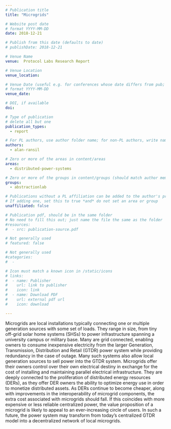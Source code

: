```yaml
---
# Publication title
title: "Microgrids"

# Website post date
# format YYYY-MM-DD
date: 2018-12-21

# Publish from this date (defaults to date)
# publishDate: 2018-12-21

# Venue Name
venue:  Protocol Labs Research Report

# Venue Location
venue_location:

# Venue Date (useful e.g. for conferences whose date differs from pub; defaults to date)
# format YYYY-MM-DD
venue_date:

# DOI, if available
doi:

# Type of publication
# delete all but one
publication_types:
  - report

# For PL authors, use author folder name; for non-PL authors, write name as in paper within ""
authors:
  - alan-ransil

# Zero or more of the areas in content/areas
areas:
  - distributed-power-systems

# Zero or more of the groups in content/groups (should match author membership)
groups:
  - abstractionlab

# Publications without a PL affiliation can be added to the author's profile without showing up elsewhere
# If adding one, set this to true *and* do not set an area or group
unaffiliated: false

# Publication pdf, should be in the same folder
# No need to fill this out; just name the file the same as the folder
#resources:
#  - src: publication-source.pdf

# Not generally used
# featured: false

# Not generally used
#categories:
#  -

# Icon must match a known icon in /static/icons
# links:
#  - name: Publisher
#    url: link to publisher
#    icon: link
#  - name: Download PDF
#    url: external pdf url
#    icon: download

---
```


Microgrids are local installations typically connecting one or multiple generation sources with some set of loads. They range in size, from tiny off-grid solar home systems (SHSs) to power infrastructure spanning a university campus or military base. Many are grid connected, enabling owners to consume inexpensive electricity from the larger Generation, Transmission, Distribution and Retail (GTDR) power system while providing redundancy in the case of outage. Many such systems also allow local generation sources to sell power into the GTDR system. Microgrids offer their owners control over their own electrical destiny in exchange for the cost of installing and maintaining parallel electrical infrastructure. They are deeply connected to the proliferation of distributed energy resources (DERs), as they offer DER owners the ability to optimize energy use in order to monetize distributed assets. As DERs continue to become cheaper, along with improvements in the interoperability of microgrid components, the extra cost associated with microgrids should fall. If this coincides with more expensive or less reliable centralized power, the value proposition of a microgrid is likely to appeal to an ever-increasing circle of users. In such a future, the power system may transform from today’s centralized GTDR model into a decentralized network of local microgrids.
